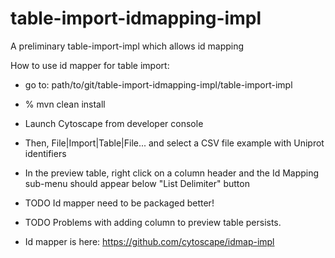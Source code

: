 # table-import-idmapping-impl
A preliminary table-import-impl which allows id mapping

How to use id mapper for table import:
* go to: path/to/git/table-import-idmapping-impl/table-import-impl
* % mvn clean install
* Launch Cytoscape from developer console
* Then, File|Import|Table|File... and select a CSV file example with Uniprot identifiers
* In the preview table, right click on a column header and the Id Mapping sub-menu should appear below "List Delimiter" button
  
  
* TODO Id mapper need to be packaged better!
* TODO Problems with adding column to preview table persists.
 
* Id mapper is here: https://github.com/cytoscape/idmap-impl 

